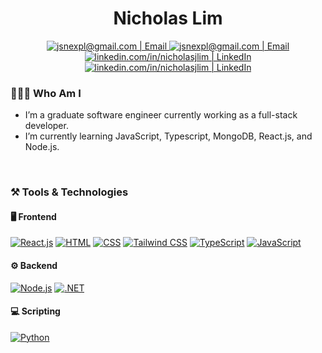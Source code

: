 <h1 align="center">Nicholas Lim</h1>

<div align="center">
  <!-- Email button -->
  <!-- Light Mode -->
  <a align="center" href="mailto:jsnexpl@gmail.com@gmail.com#gh-light-mode-only">
  <img src="https://img.shields.io/badge/-Email-EA4335?logo=gmail&logoColor=white&style=for-the-badge&labelColor=000&color=61dafb#gh-light-mode-only" alt="jsnexpl@gmail.com | Email">
  </a>
  <!-- Dark Mode -->
  <a align="center" href="mailto:jsnexpl@gmail.com#gh-dark-mode-only">
  <img src="https://img.shields.io/badge/-Email-EA4335?logo=gmail&logoColor=white&style=for-the-badge#gh-dark-mode-only" alt="jsnexpl@gmail.com | Email">
  </a>
  
  <!-- LinkedIn button -->
  <!-- Light Mode -->
  <a href="linkedin.com/in/nicholasjlim/#gh-light-mode-only">
  <img src="https://img.shields.io/badge/-LinkedIn-0A66C2?logo=linkedin&logoColor=white&style=for-the-badge&labelColor=000&color=61dafb#gh-light-mode-only" alt="linkedin.com/in/nicholasjlim | LinkedIn">
  </a>
  <!-- Dark Mode -->
  <a href="linkedin.com/in/nicholasjlim/#gh-dark-mode-only">
  <img src="https://img.shields.io/badge/-LinkedIn-0A66C2?logo=linkedin&logoColor=white&style=for-the-badge#gh-dark-mode-only" alt="linkedin.com/in/nicholasjlim | LinkedIn">
  </a>
</div>

<h3 align="left">👩🏻‍💻 Who Am I</h3>

- I’m a graduate software engineer currently working as a full-stack developer.
- I’m currently learning JavaScript, Typescript, MongoDB, React.js, and Node.js.

<br/>

<h3 align="left">⚒️ Tools & Technologies</h3>
<h4 align="left">🖥️ Frontend</h4>

[![React.js](https://img.shields.io/badge/-React.js-61DAFB?logo=react&logoColor=black&style=for-the-badge)](#)
[![HTML](https://img.shields.io/badge/-HTML-E34F26?logo=html5&logoColor=white&style=for-the-badge)](#)
[![CSS](https://img.shields.io/badge/-CSS-1572B6?logo=css3&logoColor=white&style=for-the-badge)](#)
[![Tailwind CSS](https://img.shields.io/badge/-Tailwind%20CSS-06B6D4?logo=tailwindcss&logoColor=white&style=for-the-badge)](#)
[![TypeScript](https://img.shields.io/badge/-TypeScript-3178C6?logo=typescript&logoColor=white&style=for-the-badge)](#)
[![JavaScript](https://img.shields.io/badge/-JavaScript-F7DF1E?logo=javascript&logoColor=black&style=for-the-badge)](#)

<h4 align="left">⚙️ Backend</h4>

[![Node.js](https://img.shields.io/badge/-Node.js-339933?logo=node.js&logoColor=white&style=for-the-badge)](#)
[![.NET](https://img.shields.io/badge/-dotnet-%3F?style=for-the-badge&logo=dotnet&logoColor=white&color=%23512BD4)](#)

<h4 align="left">💻 Scripting</h4>

[![Python](https://img.shields.io/badge/-Python-3776AB?logo=python&logoColor=white&style=for-the-badge)](#)

<!--
**limnj22/limnj22** is a ✨ _special_ ✨ repository because its `README.md` (this file) appears on your GitHub profile.

Here are some ideas to get you started:

- 🔭 I’m currently working on ...
- 🌱 I’m currently learning ...
- 👯 I’m looking to collaborate on ...
- 🤔 I’m looking for help with ...
- 💬 Ask me about ...
- 📫 How to reach me: ...
- 😄 Pronouns: ...
- ⚡ Fun fact: ...
-->
